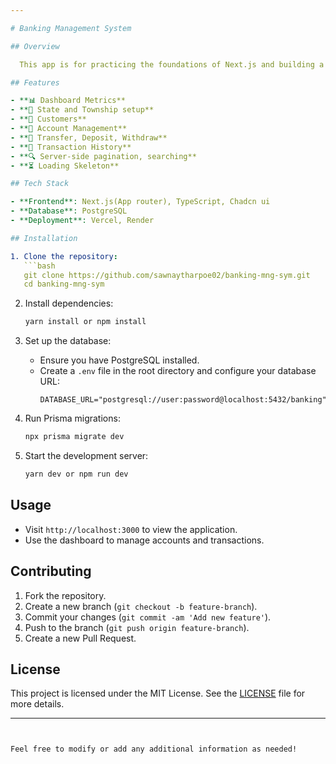 ```yaml
---

# Banking Management System

## Overview

  This app is for practicing the foundations of Next.js and building a fully functional mini banking management system that utilizes all the latest features. It allows for efficient handling of customer accounts, transactions, and other basic banking-related activities. I gained practical experience from scratch to deployment.

## Features

- **📊 Dashboard Metrics**
- **📍 State and Township setup**
- **👥 Customers**
- **💼 Account Management**
- **💸 Transfer, Deposit, Withdraw**
- **📜 Transaction History**
- **🔍 Server-side pagination, searching**
- **⏳ Loading Skeleton**

## Tech Stack

- **Frontend**: Next.js(App router), TypeScript, Chadcn ui
- **Database**: PostgreSQL
- **Deployment**: Vercel, Render

## Installation

1. Clone the repository:
   ```bash
   git clone https://github.com/sawnaytharpoe02/banking-mng-sym.git
   cd banking-mng-sym
   ```

2. Install dependencies:
   ```bash
   yarn install or npm install
   ```

3. Set up the database:
   - Ensure you have PostgreSQL installed.
   - Create a `.env` file in the root directory and configure your database URL:
     ```env
     DATABASE_URL="postgresql://user:password@localhost:5432/banking"
     ```

4. Run Prisma migrations:
   ```bash
   npx prisma migrate dev
   ```

5. Start the development server:
   ```bash
   yarn dev or npm run dev
   ```

## Usage

- Visit `http://localhost:3000` to view the application.
- Use the dashboard to manage accounts and transactions.

## Contributing

1. Fork the repository.
2. Create a new branch (`git checkout -b feature-branch`).
3. Commit your changes (`git commit -am 'Add new feature'`).
4. Push to the branch (`git push origin feature-branch`).
5. Create a new Pull Request.

## License

This project is licensed under the MIT License. See the [LICENSE](LICENSE) file for more details.

---
```


Feel free to modify or add any additional information as needed!